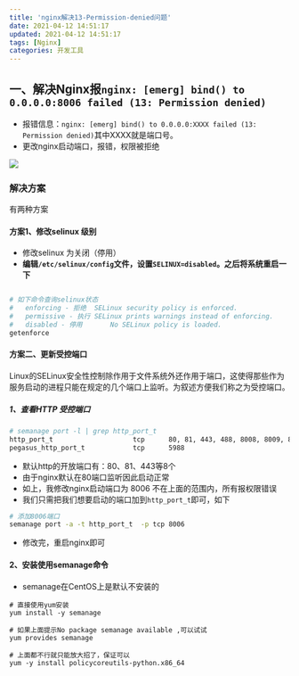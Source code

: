 ```yaml
---
title: 'nginx解决13-Permission-denied问题'
date: 2021-04-12 14:51:17
updated: 2021-04-12 14:51:17
tags: [Nginx]
categories: 开发工具
---
```

## 一、解决Nginx报`nginx: [emerg] bind() to 0.0.0.0:8006 failed (13: Permission denied)`
+ 报错信息：`nginx: [emerg] bind() to 0.0.0.0:XXXX failed (13: Permission denied)`其中XXXX就是端口号。
+ 更改nginx启动端口，报错，权限被拒绝

<!--more-->

![](error.png)

### 解决方案
有两种方案
#### 方案1、修改selinux 级别
+ 修改selinux 为关闭（停用）
+ **编辑`/etc/selinux/config`文件，设置`SELINUX=disabled`。之后将系统重启一下**
```bash

# 如下命令查询selinux状态
#  	enforcing - 拒绝	SELinux security policy is enforced.
#   permissive - 执行	SELinux prints warnings instead of enforcing.
#   disabled - 停用		No SELinux policy is loaded.
getenforce

```


#### 方案二、更新受控端口
Linux的SELinux安全性控制除作用于文件系统外还作用于端口，这使得那些作为服务启动的进程只能在规定的几个端口上监听。为叙述方便我们称之为受控端口。

##### 1、查看HTTP 受控端口
```bash
# semanage port -l | grep http_port_t
http_port_t                    tcp      80, 81, 443, 488, 8008, 8009, 8443, 9000
pegasus_http_port_t            tcp      5988

```

+ 默认http的开放端口有：80、81、443等8个
+ 由于nginx默认在80端口监听因此启动正常
+ 如上，我修改nginx启动端口为 8006 不在上面的范围内，所有报权限错误
+ 我们只需把我们想要启动的端口加到`http_port_t`即可，如下
```bash
# 添加8006端口
semanage port -a -t http_port_t  -p tcp 8006
```
+ 修改完，重启nginx即可

#### 2、安装使用semanage命令
+ semanage在CentOS上是默认不安装的
```
# 直接使用yum安装
yum install -y semanage

# 如果上面提示No package semanage available ,可以试试
yum provides semanage

# 上面都不行就只能放大招了，保证可以
yum -y install policycoreutils-python.x86_64
```
